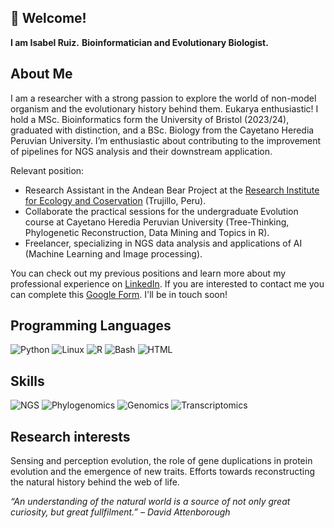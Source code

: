 ## 👋 Welcome!
**I am Isabel Ruiz.**
**Bioinformatician and Evolutionary Biologist.**

## About Me
I am a researcher with a strong passion to explore the world of non-model organism and the evolutionary history behind them. Eukarya enthusiastic! I hold a MSc. Bioinformatics form the University of Bristol (2023/24), graduated with distinction, and a BSc. Biology from the Cayetano Heredia Peruvian University. I’m enthusiastic about contributing to the improvement of pipelines for NGS analysis and their downstream application.

Relevant position:
* Research Assistant in the Andean Bear Project at the [Research Institute for Ecology and Coservation](https://www.iiecco.org) (Trujillo, Peru).
* Collaborate the practical sessions for the undergraduate Evolution course at Cayetano Heredia Peruvian University (Tree-Thinking, Phylogenetic Reconstruction, Data Mining and Topics in R).
* Freelancer, specializing in NGS data analysis and applications of AI  (Machine Learning and Image processing).

You can check out my previous positions and learn more about my professional experience on [LinkedIn](https://www.linkedin.com/in/sciruiz/).
If you are interested to contact me you can complete this [Google Form](https://forms.gle/ctKMwxgKzokTyNzD6). I'll be in touch soon!

## Programming Languages
![Python](https://img.shields.io/badge/Python-3776AB?logo=python&logoColor=white)
![Linux](https://img.shields.io/badge/Linux-FCC624?logo=linux&logoColor=black)
![R](https://img.shields.io/badge/R-276DC3?logo=r&logoColor=white)
![Bash](https://img.shields.io/badge/Bash-4EAA25?style=flat-square&logo=gnubash&logoColor=white)
![HTML](https://img.shields.io/badge/HTML5-E34F26?style=flat-square&logo=html5&logoColor=white)

## Skills 
![NGS](https://img.shields.io/badge/NGS-blue?style=flat-square&logo=dna&logoColor=white)
![Phylogenomics](https://img.shields.io/badge/Phylogenetics-green?style=flat-square&logo=tree&logoColor=white)
![Genomics](https://img.shields.io/badge/Genomics-purple?style=flat-square&logo=biolink&logoColor=white)
![Transcriptomics](https://img.shields.io/badge/Transcriptomics-orange?style=flat-square&logo=files&logoColor=white)

## Research interests
Sensing and perception evolution, the role of gene duplications in protein evolution and the emergence of new traits. 
Efforts towards reconstructing the natural history behind the web of life. 

_“An understanding of the natural world is a source of not only great curiosity, but great fullfilment.” – David Attenborough_
<!--
**iRuiz-Ruiz/iRuiz-Ruiz** is a ✨ _special_ ✨ repository because its `README.md` (this file) appears on your GitHub profile.

![Snakemake](https://img.shields.io/badge/Snakemake-1E90FF?logo=snakemake&logoColor=white)
![Nextflow](https://img.shields.io/badge/Nextflow-7B42BC?logo=nextflow&logoColor=white)
![Docker](https://img.shields.io/badge/Docker-2496ED?logo=docker&logoColor=white)
![Git](https://img.shields.io/badge/Git-F05032?logo=git&logoColor=white)

## 📂 Featured Projects

### 🔎 [Project Name]
> _A short one-liner about the project._

- 🔗 [GitHub Repo](link)
- 🧬 Tools used: Python, Biopython, Pandas, etc.
- 📄 [Read more](link to docs or paper)

### 🧠 [Project Name]
> _Explain the objective and relevance in bioinformatics._

- 🧪 Analyzed [type of data] using [methodology]
- 🚀 Scaled with Nextflow/Snakemake
- 🧾 Results contributed to [publication, thesis, etc.]

Here are some ideas to get you started:
- 📊 Statistical Modeling & Machine Learning
- 💻 Tool Development & Workflow Automation

- 🔭 I’m currently working on ...
- 🌱 I’m currently learning ...
- 👯 I’m looking to collaborate on ...
- 🤔 I’m looking for help with ...
- 💬 Ask me about ...
- 📫 How to reach me: ...
- 😄 Pronouns: ...
- ⚡ Fun fact: ...
-->



